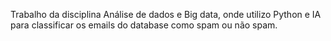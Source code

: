 Trabalho da disciplina Análise de dados e Big data, onde utilizo Python e IA para classificar os emails do database como spam ou não spam.
